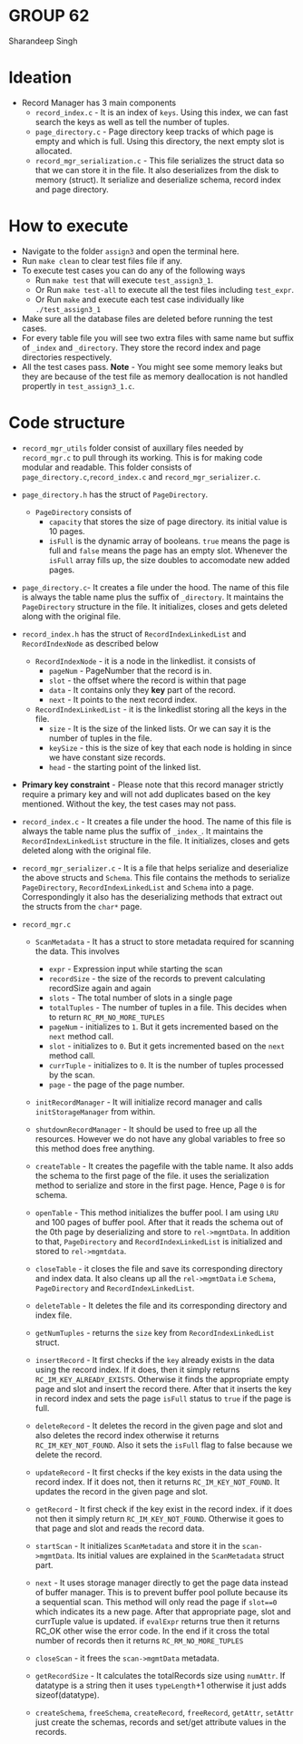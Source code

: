 # GROUP 62
Sharandeep Singh


# Ideation
- Record Manager has 3 main components
    - `record_index.c` - It is an index of `keys`. Using this index, we can fast search the keys as well as tell the number of tuples.
    - `page_directory.c` - Page directory keep tracks of which page is empty and which is full. Using this directory, the next empty slot is allocated.
    - `record_mgr_serialization.c` - This file serializes the struct data so that we can store it in the file. It also deserializes from the disk to memory (struct). It serialize and deserialize schema, record index and page directory.

# How to execute
- Navigate to the folder `assign3` and open the terminal here.
- Run `make clean` to clear test files file if any.    
- To execute test cases you can do any of the following ways
    - Run `make test` that will execute `test_assign3_1`.
    - Or Run `make test-all` to execute all the test files including `test_expr`.
    - Or Run `make` and execute each test case individually like `./test_assign3_1`
- Make sure all the database files are deleted before running the test cases.
- For every table file you will see two extra files with same name but suffix of `_index` and `_directory`. They store the record index and page directories respectively.
- All the test cases pass. **Note** - You might see some memory leaks but they are because of the test file as memory deallocation is not handled propertly in `test_assign3_1.c`.

# Code structure
- `record_mgr_utils` folder consist of auxillary files needed by `record_mgr.c` to pull through its working. This is for making code modular and readable. This folder consists of `page_directory.c`,`record_index.c` and `record_mgr_serializer.c`.
- `page_directory.h` has the struct of `PageDirectory`.
    - `PageDirectory` consists of 
        - `capacity` that stores the size of page directory. its initial value is 10 pages.
        - `isFull` is the dynamic array of booleans. `true` means the page is full and `false` means the page has an empty slot. Whenever the `isFull` array fills up, the size doubles to accomodate new added pages.
- `page_directory.c`- It creates a file under the hood. The name of this file is always the table name plus the suffix of `_directory`. It maintains the `PageDirectory` structure in the file. It initializes, closes and gets deleted along with the original file.

- `record_index.h` has the struct of `RecordIndexLinkedList` and `RecordIndexNode` as described below
    - `RecordIndexNode` - it is a node in the linkedlist. it consists of
        - `pageNum` - PageNumber that the record is in.
        - `slot` - the offset where the record is within that page
        - `data` - It contains only they **key** part of the record.
        - `next` - It points to the next record index.
    - `RecordIndexLinkedList` - it is the linkedlist storing all the keys in the file.
        -  `size` - It is the size of the linked lists. Or we can say it is the number of tuples in the file.
        - `keySize` - this is the size of key that each node is holding in since we have constant size records.
        - `head` - the starting point of the linked list.
- **Primary key constraint** - Please note that this record manager strictly require a primary key and will not add duplicates based on the key mentioned. Without the key, the test cases may not pass.

- `record_index.c` -  It creates a file under the hood. The name of this file is always the table name plus the suffix of `_index_`. It maintains the `RecordIndexLinkedList` structure in the file. It initializes, closes and gets deleted along with the original file.

- `record_mgr_serializer.c` - It is a file that helps serialize and deserialize the above structs and `Schema`. This file contains the methods to serialize `PageDirectory`, `RecordIndexLinkedList` and `Schema` into a page. Correspondingly it also has the deserializing methods that extract out the structs from the `char*` page.

- `record_mgr.c`
    - `ScanMetadata` - It has a struct to store metadata required for scanning the data. This involves
        - `expr` - Expression input while starting the scan
        - `recordSize` - the size of the records to prevent calculating recordSize again and again
        - `slots` - The total number of slots in a single page
        - `totalTuples` - The number of tuples in a file. This decides when to return `RC_RM_NO_MORE_TUPLES`
        - `pageNum` - initializes to `1`. But it gets incremented based on the `next` method call.
        - `slot` - initializes to `0`. But it gets incremented based on the `next` method call.
        - `currTuple` - initializes to `0`. It is the number of tuples processed by the scan.
        - `page` - the page of the page number.
    
    - `initRecordManager` - It will initialize record manager and calls `initStorageManager` from within.
    - `shutdownRecordManager` - It should be used to free up all the resources. However we do not have any global variables to free so this method does free anything.
    - `createTable` - It creates the pagefile with the table name. It also adds the schema to the first page of the file. it uses the serialization method to serialize and store in the first page. Hence, Page `0` is for schema.
    - `openTable` - This method initializes the buffer pool. I am using `LRU` and 100 pages of buffer pool. After that it reads the schema out of the 0th page by deserializing and store to `rel->mgmtData`. In addition to that, `PageDirectory` and `RecordIndexLinkedList` is initialized and stored to `rel->mgmtdata`.
    - `closeTable` - it closes the file and save its corresponding directory and index data. It also cleans up all the `rel->mgmtData` i.e `Schema`, `PageDirectory` and `RecordIndexLinkedList`.
    - `deleteTable` - It deletes the file and its corresponding directory and index file.
    - `getNumTuples` - returns the `size` key from `RecordIndexLinkedList` struct.
    - `insertRecord` - It first checks if the `key` already exists in the data using the record index. If it does, then it simply returns `RC_IM_KEY_ALREADY_EXISTS`. Otherwise it finds the appropriate empty page and slot and insert the record there. After that it inserts the key in record index and sets the page `isFull` status to `true` if the page is full.
    - `deleteRecord` - It deletes the record in the given page and slot and also deletes the record index otherwise it returns `RC_IM_KEY_NOT_FOUND`. Also it sets the `isFull` flag to false because we delete the record.
    - `updateRecord` - It first checks if the key exists in the data using the record index. If it does not, then it returns `RC_IM_KEY_NOT_FOUND`. It updates the record in the given page and slot.
    - `getRecord` - It first check if the key exist in the record index. if it does not then it simply return `RC_IM_KEY_NOT_FOUND`. Otherwise it goes to that page and slot and reads the record data.
    - `startScan` - It initializes `ScanMetadata` and store it in the `scan->mgmtData`. Its initial values are explained in the `ScanMetadata` struct part.
    - `next` - It uses storage manager directly to get the page data instead of buffer manager. This is to prevent buffer pool pollute because its a sequential scan. This method will only read the page if `slot==0` which indicates its a new page. After that appropriate page, slot and currTuple value is updated. if `evalExpr` returns true then it returns RC_OK other wise the error code. In the end if it cross the total number of records then it returns `RC_RM_NO_MORE_TUPLES`
    - `closeScan` - it frees the `scan->mgmtData` metadata.
    - `getRecordSize` - It calculates the totalRecords size using `numAttr`. If datatype is a string then it uses `typeLength`+1 otherwise it just adds sizeof(datatype).
    - `createSchema`, `freeSchema`, `createRecord`, `freeRecord`, `getAttr`, `setAttr` just create the schemas, records and set/get attribute values in the records.